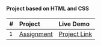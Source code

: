 #### **Project based on  HTML and CSS** 


| **#** | **Project**     | **Live Demo** 
| :-------- | :------- | :------------------------- |
| `1` | [Assignment](https://github.com/chauhankrashish/Assignments) | [Project Link](https://chauhankrashish.github.io/Assignments/)  |